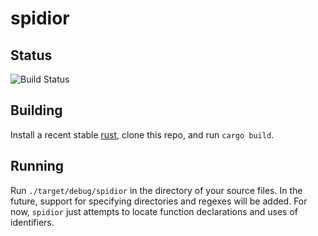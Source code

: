 spidior
=======

Status
------
![Build Status](https://github.com/JohnathonNow/spidior/workflows/Rust/badge.svg)

Building
--------

Install a recent stable [rust](https://rustup.rs/), clone this repo,
and run `cargo build`.

Running
-------

Run `./target/debug/spidior` in the directory of your source files.
In the future, support for specifying directories and regexes will be
added. For now, `spidior` just attempts to locate function declarations
and uses of identifiers.
